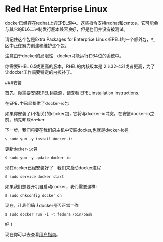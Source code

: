 Red Hat Enterprise Linux
===

docker已经存在redhat上的EPEL源中。这些指令支持redhat和centos。它可能会与其它的EL6二进制发行版本兼容良好，但是他们并没有被测试。

请记住这个包是Extra Packages for Enterprise Linux (EPEL)的一个额外包，社区中正在努力创建和维护这个包。

注意由于docker的局限性，docker只能运行在64位的系统中。

你需要RHEL 6.5或更高的版本，RHEL的内核版本是 2.6.32-431或者更高，为了让docker工作需要特定的内核补丁。

###安装

首先，你需要安装EPEL镜像源，请查看 EPEL installation instructions.

在EPEL中已经提供了docker-io包

如果你安装了(不相关)的docker包，它将与docker-io冲突。在安装docker-io之前，请先卸载docker

下一步，我们将要在我们的主机中安装docker,也就是docker-io包

	$ sudo yum -y install docker-io

更新`docker-io`包

	$ sudo yum -y update docker-io

现在docker已经安装好了，我们来启动docker进程

	$ sudo service docker start

如果我们想要开机自启动docker，我们需要这样:

	$ sudo chkconfig docker on

现在，让我们确认docker是否正常工作

	$ sudo docker run -i -t fedora /bin/bash

好！

现在你可以去查看[用户指南](../userguide/README.md)。